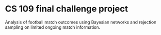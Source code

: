 # CS 109 final challenge project
Analysis of football match outcomes using Bayesian networks and rejection sampling on limited ongoing match information. 
